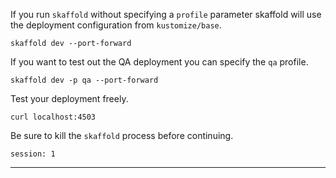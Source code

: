 
If you run `skaffold` without specifying a `profile` parameter skaffold will use the deployment configuration from `kustomize/base`.

```execute-1
skaffold dev --port-forward

```



If you want to test out the QA deployment you can specify the `qa` profile.


```execute-1
skaffold dev -p qa --port-forward
```

Test your deployment freely.
```execute-2
curl localhost:4503
```

Be sure to kill the `skaffold` process before continuing.

```terminal:interrupt
session: 1
```


---


